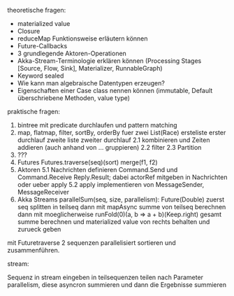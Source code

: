 theoretische fragen:
* materialized value
* Closure
* reduceMap Funktionsweise erläutern können
* Future-Callbacks
* 3 grundlegende Aktoren-Operationen
* Akka-Stream-Terminologie erklären können (Processing Stages [Source, Flow, Sink], Materializer, RunnableGraph)
* Keyword sealed
* Wie kann man algebraische Datentypen erzeugen?
* Eigenschaften einer Case class nennen können (immutable, Default überschriebene Methoden, value type)


praktische fragen:

1. bintree mit predicate durchlaufen und pattern matching
2. map, flatmap, filter, sortBy, orderBy fuer zwei List(Race) ersteliste erster durchlauf zweite liste zweiter durchlauf
2.1 kombinieren und Zeiten addieren (auch anhand von … gruppieren)
2.2 filter
2.3 Partition
3. ???
4. Futures
Futures.traverse(seq)(sort)
merge(f1, f2)
5. Aktoren
5.1 Nachrichten definieren Command.Send und Command.Receive Reply.Result; dabei actorRef mitgeben in Nachrichten oder ueber apply
5.2 apply implementieren von MessageSender, MessageReceiver
6. Akka Streams
 parallelSum(seq, size, parallelism): Future(Double)
zuerst seq splitten in teilseq dann mit mapAsync summe von teilseq berechnen
dann mit moeglicherweise runFold(0)(a, b => a + b)(Keep.right) gesamt summe berechnen und materialized value von rechts behalten und zurueck geben  


mit Futuretraverse 2 sequenzen  parallelisiert sortieren und zusammenführen.

stream:

Sequenz in stream eingeben in teilsequenzen teilen nach Parameter parallelism, diese asyncron summieren und dann die Ergebnisse summieren